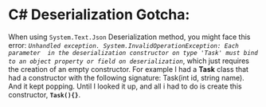 # C# Deserialization Gotcha:

When using `System.Text.Json` Deserialization method, you might face this error: *`Unhandled exception. System.InvalidOperationException: Each parameter 
in the deserialization constructor on type 'Task' must bind to an object property or field on deserialization`*, which just requires the creation of an 
empty constructor. For example I had a **Task** class that had a constructor with the following signature: Task(int id, string name). And it kept popping. 
Until I looked it up, and all i had to do is create this constructor, **`Task(){}`**.

